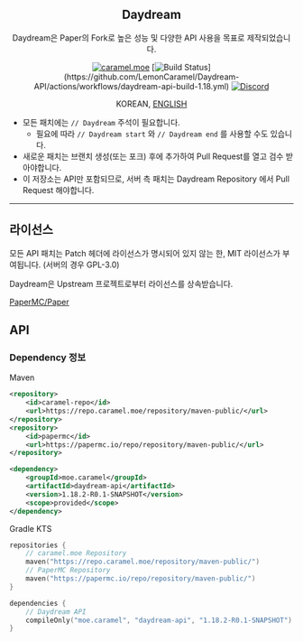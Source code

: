 <div align="center">

## Daydream

<p>Daydream은 Paper의 Fork로 높은 성능 및 다양한 API 사용을 목표로 제작되었습니다.</p>

[![caramel.moe](https://img.shields.io/badge/made%20by.-caramel.moe-red)](https://caramel.moe)
[![Build Status](https://img.shields.io/github/workflow/status/LemonCaramel/Daydream-API/Build%20Daydream%20API%20(1.18))](https://github.com/LemonCaramel/Daydream-API/actions/workflows/daydream-api-build-1.18.yml)
[![Discord](https://img.shields.io/discord/534586842079821824.svg?label=use%20server&logo=discord&logoColor=ffffff&color=7389D8&labelColor=6A7EC2)](https://discord.gg/f9qGtYF)

KOREAN, [ENGLISH](README_EN.md)

</div>

- 모든 패치에는 `// Daydream` 주석이 필요합니다.
    - 필요에 따라 `// Daydream start` 와 `// Daydream end` 를 사용할 수도 있습니다.
- 새로운 패치는 브랜치 생성(또는 포크) 후에 추가하여 Pull Request를 열고 검수 받아야합니다.
- 이 저장소는 API만 포함되므로, 서버 측 패치는 Daydream Repository 에서 Pull Request 해야합니다.

---

## 라이선스

모든 API 패치는 Patch 헤더에 라이선스가 명시되어 있지 않는 한, MIT 라이선스가 부여됩니다. (서버의 경우 GPL-3.0)

Daydream은 Upstream 프로젝트로부터 라이선스를 상속받습니다.

[PaperMC/Paper](https://github.com/PaperMC/Paper)

## API

### Dependency 정보
Maven
```xml
<repository>
    <id>caramel-repo</id>
    <url>https://repo.caramel.moe/repository/maven-public/</url>
</repository>
<repository>
    <id>papermc</id>
    <url>https://papermc.io/repo/repository/maven-public/</url>
</repository>

<dependency>
    <groupId>moe.caramel</groupId>
    <artifactId>daydream-api</artifactId>
    <version>1.18.2-R0.1-SNAPSHOT</version>
    <scope>provided</scope>
</dependency>
```

Gradle KTS
```kotlin
repositories {
    // caramel.moe Repository
    maven("https://repo.caramel.moe/repository/maven-public/")
    // PaperMC Repository
    maven("https://papermc.io/repo/repository/maven-public/")
}

dependencies {
    // Daydream API
    compileOnly("moe.caramel", "daydream-api", "1.18.2-R0.1-SNAPSHOT")
}
```
